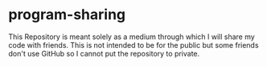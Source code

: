 # program-sharing
This Repository is meant solely as a medium through which I will share my code with friends.
This is not intended to be for the public but some friends don't use GitHub so I cannot put the repository to private.
